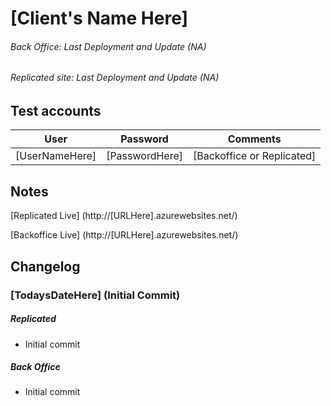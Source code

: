 # [Client's Name Here]
###### Back Office: Last Deployment and Update (NA)
###### Replicated site: Last Deployment and Update (NA)

## Test accounts
User | Password | Comments
-----|----------|---------
[UserNameHere]| [PasswordHere]| [Backoffice or Replicated]

## Notes
[Replicated Live] (http://[URLHere].azurewebsites.net/)

[Backoffice Live] (http://[URLHere].azurewebsites.net/)

## Changelog
### [TodaysDateHere] (Initial Commit)
##### Replicated
* Initial commit

##### Back Office
* Initial commit
